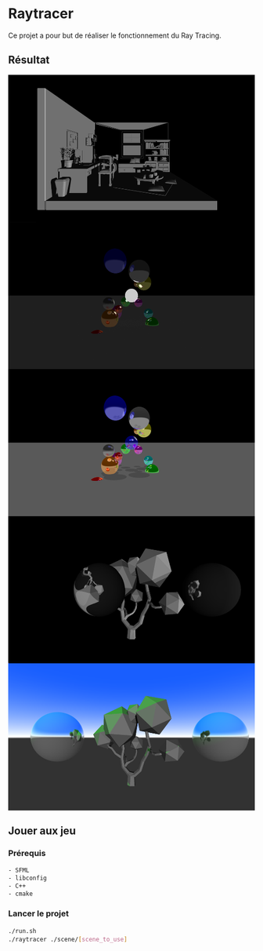 # Raytracer

Ce projet a pour but de réaliser le fonctionnement du Ray Tracing.

## Résultat

<div style="display: flex; flex-wrap: wrap">
    <img src="/screenshots/bedroom2ligths.png" width=600 height=300 />
    <img src="/screenshots/coloredspheres_centerlight.png" width=600 height=300 />
    <img src="/screenshots/colors4k.png" width=600 height=300 />
    <img src="/screenshots/treescene_black_and_white.png" width=600 height=300 />
    <img src="/screenshots/treescene_lf.png" width=600 height=300 />
</div>

## Jouer aux jeu


### Prérequis
    - SFML
    - libconfig
    - C++
    - cmake

### Lancer le projet
```bash
./run.sh
./raytracer ./scene/[scene_to_use]
```
